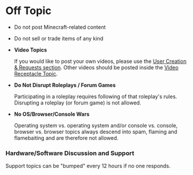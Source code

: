 # Off Topic

* Do not post Minecraft-related content

* Do not sell or trade items of any kind

* __Video Topics__

    If you would like to post your own videos, please use the [User Creation & Requests section](http://www.minecraftforum.net/forum/210-user-creations-requests/).
    Other videos should be posted inside the [Video Receptacle Topic](http://www.minecraftforum.net/topic/1664815-video-receptacle-thread/).

* __Do Not Disrupt Roleplays / Forum Games__

    Participating in a roleplay requires following of that roleplay's rules. Disrupting a roleplay (or forum game) is not allowed.

* __No OS/Browser/Console Wars__

    Operating system vs. operating system and/or console vs. console, browser 
    vs. browser topics always descend into spam, flaming and flamebaiting and are 
    therefore not allowed.

### Hardware/Software Discussion and Support

Support topics can be "bumped" every 12 hours if no one responds.
